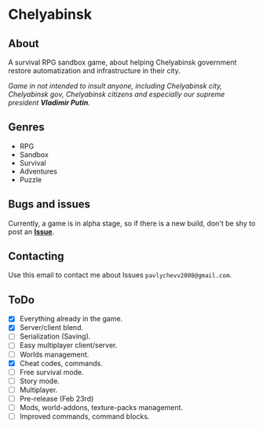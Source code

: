 # Chelyabinsk

## About
A survival RPG sandbox game, about helping Chelyabinsk government restore automatization and infrastructure in their city.

*Game in not intended to insult anyone, including Chelyabinsk city, Chelyabinsk gov, Chelyabinsk citizens and especially our supreme president **Vladimir Putin**.*

## Genres
- RPG
- Sandbox
- Survival
- Adventures
- Puzzle

## Bugs and issues
Currently, a game is in alpha stage, so if there is a new build, don't be shy to post an [**Issue**](https://github.com/CommandBlockYT0/Chelyabinsk/issues).

## Contacting
Use this email to contact me about Issues `pavlychevv2008@gmail.com`.

## ToDo
- [X] Everything already in the game.
- [X] Server/client blend.
- [ ] Serialization (Saving).
- [ ] Easy multiplayer client/server.
- [ ] Worlds management.
- [X] Cheat codes, commands. 
- [ ] Free survival mode.
- [ ] Story mode. 
- [ ] Multiplayer.
- [ ] Pre-release (Feb 23rd)
- [ ] Mods, world-addons, texture-packs management. 
- [ ] Improved commands, command blocks.
